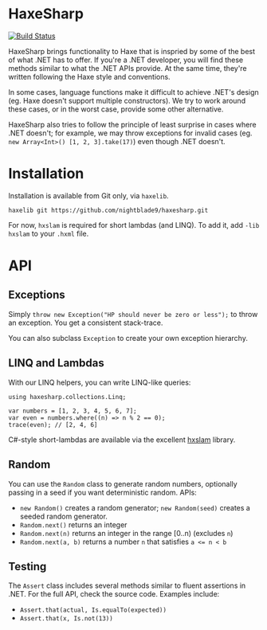 # HaxeSharp

[![Build Status](https://travis-ci.org/nightblade9/haxesharp.svg?branch=master)](https://travis-ci.org/nightblade9/haxesharp)

HaxeSharp brings functionality to Haxe that is inspried by some of the best of what .NET has to offer. If you're a .NET developer, you will find these methods similar to what the .NET APIs provide. At the same time, they're written following the Haxe style and conventions.

In some cases, language functions make it difficult to achieve .NET's design (eg. Haxe doesn't support multiple constructors). We try to work around these cases, or in the worst case, provide some other alternative.

HaxeSharp also tries to follow the principle of least surprise in cases where .NET doesn't; for example, we may throw exceptions for invalid cases (eg. `new Array<Int>() [1, 2, 3].take(17)`) even though .NET doesn't.

# Installation

Installation is available from Git only, via `haxelib`.

```
haxelib git https://github.com/nightblade9/haxesharp.git
```

For now, `hxslam` is required for short lambdas (and LINQ). To add it, add `-lib hxslam` to your `.hxml` file.

# API

## Exceptions

Simply `throw new Exception("HP should never be zero or less");` to throw an exception. You get a consistent stack-trace.

You can also subclass `Exception` to create your own exception hierarchy.

## LINQ and Lambdas

With our LINQ helpers, you can write LINQ-like queries:

```
using haxesharp.collections.Linq;

var numbers = [1, 2, 3, 4, 5, 6, 7];
var even = numbers.where((n) => n % 2 == 0);
trace(even); // [2, 4, 6]
```

C#-style short-lambdas are available via the excellent [hxslam](https://github.com/bynuff/hxslam) library.

## Random

You can use the `Random` class to generate random numbers, optionally passing in a seed if you want deterministic random. APIs:
- `new Random()` creates a random generator; `new Random(seed)` creates a seeded random generator.
- `Random.next()` returns an integer
- `Random.next(n)` returns an integer in the range [0..n) (excludes `n`)
- `Random.next(a, b)` returns a number `n` that satisfies `a <= n < b`

## Testing

The `Assert` class includes several methods similar to fluent assertions in .NET. For the full API, check the source code. Examples include:

- `Assert.that(actual, Is.equalTo(expected))`
- `Assert.that(x, Is.not(13))`